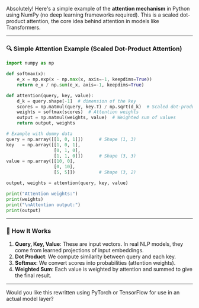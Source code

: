 Absolutely! Here's a simple example of the **attention mechanism** in Python using NumPy (no deep learning frameworks required). This is a scaled dot-product attention, the core idea behind attention in models like Transformers.

---

### 🔍 **Simple Attention Example (Scaled Dot-Product Attention)**

```python
import numpy as np

def softmax(x):
    e_x = np.exp(x - np.max(x, axis=-1, keepdims=True))
    return e_x / np.sum(e_x, axis=-1, keepdims=True)

def attention(query, key, value):
    d_k = query.shape[-1]  # dimension of the key
    scores = np.matmul(query, key.T) / np.sqrt(d_k)  # Scaled dot-product
    weights = softmax(scores)  # Attention weights
    output = np.matmul(weights, value)  # Weighted sum of values
    return output, weights

# Example with dummy data
query = np.array([[1, 0, 1]])      # Shape (1, 3)
key   = np.array([[1, 0, 1],
                  [0, 1, 0],
                  [1, 1, 0]])      # Shape (3, 3)
value = np.array([[10, 0],
                  [0, 10],
                  [5, 5]])         # Shape (3, 2)

output, weights = attention(query, key, value)

print("Attention weights:")
print(weights)
print("\nAttention output:")
print(output)
```

---

### 🧠 How It Works

1. **Query, Key, Value**: These are input vectors. In real NLP models, they come from learned projections of input embeddings.
2. **Dot Product**: We compute similarity between query and each key.
3. **Softmax**: We convert scores into probabilities (attention weights).
4. **Weighted Sum**: Each value is weighted by attention and summed to give the final result.

---

Would you like this rewritten using PyTorch or TensorFlow for use in an actual model layer?


